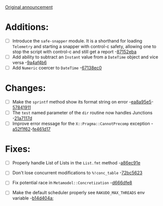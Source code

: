 [Original announcement](https://github.com/rakudo/rakudo/blob/master/docs/announce/2021.09.md)

#  Additions:
 * [ ] Introduce the `safe-snapper` module. It is a shorthand
      for loading `Telemetry` and starting a snapper with control-c
      safety, allowing one to stop the script with control-c and
      still get a report -[87152eba](https://github.com/rakudo/rakudo/commit/87152eba)
 * [ ] Add ability to subtract an `Instant` value from a `DateTime`
      object and vice versa -[9a4af4b6](https://github.com/rakudo/rakudo/commit/9a4af4b6)
 * [ ] Add `Numeric` coercer to `DateTime` -[67138ec0](https://github.com/rakudo/rakudo/commit/67138ec0) 
#  Changes:
 * [ ] Make the `sprintf` method show its format string on error -[ea8a95e5](https://github.com/rakudo/rakudo/commit/ea8a95e5)-[57841911](https://github.com/rakudo/rakudo/commit/57841911)
 * [ ] The `test` named parameter of the `dir` routine now handles Junctions -[21a7117d](https://github.com/rakudo/rakudo/commit/21a7117d)
 * [ ] Improve error message for the `X::Pragma::CannotPrecomp` exception -[a52f1f62](https://github.com/rakudo/rakudo/commit/a52f1f62)-[fe461d17](https://github.com/rakudo/rakudo/commit/fe461d17) 
#  Fixes:
 * [ ] Properly handle List of Lists in the `List.fmt` method -[a86ec91e](https://github.com/rakudo/rakudo/commit/a86ec91e)
 * [ ] Don't lose concurrent modifications to `%!conc_table` -[72bc5623](https://github.com/rakudo/rakudo/commit/72bc5623)
 * [ ] Fix potential race in `Metamodel::Concretization` -[d666dfe8](https://github.com/rakudo/rakudo/commit/d666dfe8)
 * [ ] Make the default scheduler properly see `RAKUDO_MAX_THREADS` env variable -[b14d404a](https://github.com/rakudo/rakudo/commit/b14d404a);

